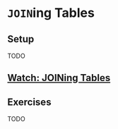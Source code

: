 # `JOIN`ing Tables

## Setup

TODO

## [Watch: JOINing Tables](https://vimeo.com/241210458)

## Exercises

TODO
